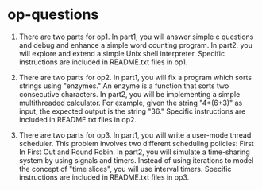# op-questions

1. There are two parts for op1. In part1, you will answer simple c questions and debug and enhance a simple word counting program. In part2, you will explore and extend a simple Unix shell interpreter. Specific instructions are included in README.txt files in op1.

2. There are two parts for op2. In part1, you will fix a program which sorts strings using "enzymes." An enzyme is a function that sorts two consecutive characters. In part2, you will be implementing a simple multithreaded calculator. For example, given the string "4*(6+3)" as input, the expected output is the string "36." Specific instructions are included in README.txt files in op2.

3. There are two parts for op3. In part1, you will write a user-mode thread scheduler. This problem involves two different scheduling policies: First In First Out and Round Robin. In part2, you will simulate a time-sharing system by using signals and timers. Instead of using iterations to model the concept of "time slices", you will use interval timers. Specific instructions are included in README.txt files in op3.

